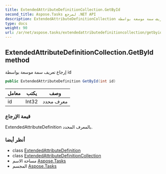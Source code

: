 ```yaml
---
title: ExtendedAttributeDefinitionCollection.GetById
second_title: Aspose.Tasks لمرجع .NET API
description: ExtendedAttributeDefinitionCollection طريقة. إرجاع تعريف سمة موسعة بواسطة id
type: docs
weight: 90
url: /ar/net/aspose.tasks/extendedattributedefinitioncollection/getbyid/
---
```

## ExtendedAttributeDefinitionCollection.GetById method

إرجاع تعريف سمة موسعة بواسطة id

```csharp
public ExtendedAttributeDefinition GetById(int id)
```

| معامل | يكتب | وصف |
| --- | --- | --- |
| id | Int32 | معرف محدد |

### قيمة الإرجاع

ExtendedAttributeDefinition بالمعرف المحدد.

### أنظر أيضا

* class [ExtendedAttributeDefinition](../../extendedattributedefinition/)
* class [ExtendedAttributeDefinitionCollection](../)
* مساحة الاسم [Aspose.Tasks](../../extendedattributedefinitioncollection/)
* المجسم [Aspose.Tasks](../../../)



